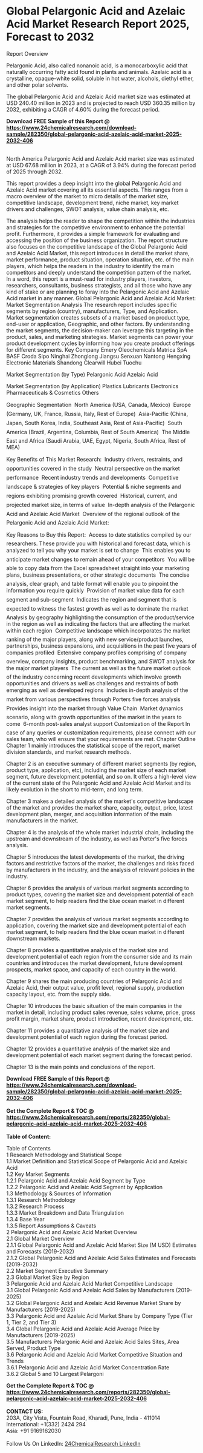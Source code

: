 <h1>Global Pelargonic Acid and Azelaic Acid Market Research Report 2025, Forecast to 2032</h1><p>Report Overview</p><p>
Pelargonic Acid, also called nonanoic acid, is a monocarboxylic acid that naturally occurring fatty acid found in plants and animals. Azelaic acid is a crystalline, opaque-white solid, soluble in hot water, alcohols, diethyl ether, and other polar solvents.</p><p>
The global Pelargonic Acid and Azelaic Acid market size was estimated at USD 240.40 million in 2023 and is projected to reach USD 360.35 million by 2032, exhibiting a CAGR of 4.60% during the forecast period.</p><div><b>Download FREE Sample of this Report @ 
            <a href="https://www.24chemicalresearch.com/download-sample/282350/global-pelargonic-acid-azelaic-acid-market-2025-2032-406">
            https://www.24chemicalresearch.com/download-sample/282350/global-pelargonic-acid-azelaic-acid-market-2025-2032-406</a></b></div><br><p>
North America Pelargonic Acid and Azelaic Acid market size was estimated at USD 67.68 million in 2023, at a CAGR of 3.94% during the forecast period of 2025 through 2032.</p><p>
This report provides a deep insight into the global Pelargonic Acid and Azelaic Acid market covering all its essential aspects. This ranges from a macro overview of the market to micro details of the market size, competitive landscape, development trend, niche market, key market drivers and challenges, SWOT analysis, value chain analysis, etc.</p><p>
The analysis helps the reader to shape the competition within the industries and strategies for the competitive environment to enhance the potential profit. Furthermore, it provides a simple framework for evaluating and accessing the position of the business organization. The report structure also focuses on the competitive landscape of the Global Pelargonic Acid and Azelaic Acid Market, this report introduces in detail the market share, market performance, product situation, operation situation, etc. of the main players, which helps the readers in the industry to identify the main competitors and deeply understand the competition pattern of the market.
In a word, this report is a must-read for industry players, investors, researchers, consultants, business strategists, and all those who have any kind of stake or are planning to foray into the Pelargonic Acid and Azelaic Acid market in any manner.
Global Pelargonic Acid and Azelaic Acid Market: Market Segmentation Analysis
The research report includes specific segments by region (country), manufacturers, Type, and Application. Market segmentation creates subsets of a market based on product type, end-user or application, Geographic, and other factors. By understanding the market segments, the decision-maker can leverage this targeting in the product, sales, and marketing strategies. Market segments can power your product development cycles by informing how you create product offerings for different segments.
Key Company
Emery Oleochemicals
Matrica SpA
BASF
Croda Sipo
Ninghai Zhonglong
Jiangsu Senxuan
Nantong Hengxing Electronic Materials
Shandong Clearwill
Hubei Tuochu</p><p>
Market Segmentation (by Type)
Pelargonic Acid
Azelaic Acid</p><p>
Market Segmentation (by Application)
Plastics
Lubricants
Electronics
Pharmaceuticals &amp; Cosmetics
Others</p><p>
Geographic Segmentation
 North America (USA, Canada, Mexico)
 Europe (Germany, UK, France, Russia, Italy, Rest of Europe)
 Asia-Pacific (China, Japan, South Korea, India, Southeast Asia, Rest of Asia-Pacific)
 South America (Brazil, Argentina, Columbia, Rest of South America)
 The Middle East and Africa (Saudi Arabia, UAE, Egypt, Nigeria, South Africa, Rest of MEA)</p><p>
Key Benefits of This Market Research:
 Industry drivers, restraints, and opportunities covered in the study
 Neutral perspective on the market performance
 Recent industry trends and developments
 Competitive landscape &amp; strategies of key players
 Potential &amp; niche segments and regions exhibiting promising growth covered
 Historical, current, and projected market size, in terms of value
 In-depth analysis of the Pelargonic Acid and Azelaic Acid Market
 Overview of the regional outlook of the Pelargonic Acid and Azelaic Acid Market:</p><p>
Key Reasons to Buy this Report:
 Access to date statistics compiled by our researchers. These provide you with historical and forecast data, which is analyzed to tell you why your market is set to change
 This enables you to anticipate market changes to remain ahead of your competitors
 You will be able to copy data from the Excel spreadsheet straight into your marketing plans, business presentations, or other strategic documents
 The concise analysis, clear graph, and table format will enable you to pinpoint the information you require quickly
 Provision of market value data for each segment and sub-segment
 Indicates the region and segment that is expected to witness the fastest growth as well as to dominate the market
 Analysis by geography highlighting the consumption of the product/service in the region as well as indicating the factors that are affecting the market within each region
 Competitive landscape which incorporates the market ranking of the major players, along with new service/product launches, partnerships, business expansions, and acquisitions in the past five years of companies profiled
 Extensive company profiles comprising of company overview, company insights, product benchmarking, and SWOT analysis for the major market players
 The current as well as the future market outlook of the industry concerning recent developments which involve growth opportunities and drivers as well as challenges and restraints of both emerging as well as developed regions
 Includes in-depth analysis of the market from various perspectives through Porters five forces analysis
 Provides insight into the market through Value Chain
 Market dynamics scenario, along with growth opportunities of the market in the years to come
 6-month post-sales analyst support
Customization of the Report
In case of any queries or customization requirements, please connect with our sales team, who will ensure that your requirements are met.
Chapter Outline
Chapter 1 mainly introduces the statistical scope of the report, market division standards, and market research methods.</p><p>
Chapter 2 is an executive summary of different market segments (by region, product type, application, etc), including the market size of each market segment, future development potential, and so on. It offers a high-level view of the current state of the Pelargonic Acid and Azelaic Acid Market and its likely evolution in the short to mid-term, and long term.</p><p>
Chapter 3 makes a detailed analysis of the market's competitive landscape of the market and provides the market share, capacity, output, price, latest development plan, merger, and acquisition information of the main manufacturers in the market.</p><p>
Chapter 4 is the analysis of the whole market industrial chain, including the upstream and downstream of the industry, as well as Porter's five forces analysis.</p><p>
Chapter 5 introduces the latest developments of the market, the driving factors and restrictive factors of the market, the challenges and risks faced by manufacturers in the industry, and the analysis of relevant policies in the industry.</p><p>
Chapter 6 provides the analysis of various market segments according to product types, covering the market size and development potential of each market segment, to help readers find the blue ocean market in different market segments.</p><p>
Chapter 7 provides the analysis of various market segments according to application, covering the market size and development potential of each market segment, to help readers find the blue ocean market in different downstream markets.</p><p>
Chapter 8 provides a quantitative analysis of the market size and development potential of each region from the consumer side and its main countries and introduces the market development, future development prospects, market space, and capacity of each country in the world.</p><p>
Chapter 9 shares the main producing countries of Pelargonic Acid and Azelaic Acid, their output value, profit level, regional supply, production capacity layout, etc. from the supply side.</p><p>
Chapter 10 introduces the basic situation of the main companies in the market in detail, including product sales revenue, sales volume, price, gross profit margin, market share, product introduction, recent development, etc.</p><p>
Chapter 11 provides a quantitative analysis of the market size and development potential of each region during the forecast period.</p><p>
Chapter 12 provides a quantitative analysis of the market size and development potential of each market segment during the forecast period.</p><p>
Chapter 13 is the main points and conclusions of the report.</p><p>
</p><div><b>Download FREE Sample of this Report @ 
            <a href="https://www.24chemicalresearch.com/download-sample/282350/global-pelargonic-acid-azelaic-acid-market-2025-2032-406">
            https://www.24chemicalresearch.com/download-sample/282350/global-pelargonic-acid-azelaic-acid-market-2025-2032-406</a></b></div><br><div><b>Get the Complete Report & TOC @ 
            <a href="https://www.24chemicalresearch.com/reports/282350/global-pelargonic-acid-azelaic-acid-market-2025-2032-406">
            https://www.24chemicalresearch.com/reports/282350/global-pelargonic-acid-azelaic-acid-market-2025-2032-406</a></b></div><br>
            <b>Table of Content:</b><p>Table of Contents<br />
1 Research Methodology and Statistical Scope<br />
1.1 Market Definition and Statistical Scope of Pelargonic Acid and Azelaic Acid<br />
1.2 Key Market Segments<br />
1.2.1 Pelargonic Acid and Azelaic Acid Segment by Type<br />
1.2.2 Pelargonic Acid and Azelaic Acid Segment by Application<br />
1.3 Methodology & Sources of Information<br />
1.3.1 Research Methodology<br />
1.3.2 Research Process<br />
1.3.3 Market Breakdown and Data Triangulation<br />
1.3.4 Base Year<br />
1.3.5 Report Assumptions & Caveats<br />
2 Pelargonic Acid and Azelaic Acid Market Overview<br />
2.1 Global Market Overview<br />
2.1.1 Global Pelargonic Acid and Azelaic Acid Market Size (M USD) Estimates and Forecasts (2019-2032)<br />
2.1.2 Global Pelargonic Acid and Azelaic Acid Sales Estimates and Forecasts (2019-2032)<br />
2.2 Market Segment Executive Summary<br />
2.3 Global Market Size by Region<br />
3 Pelargonic Acid and Azelaic Acid Market Competitive Landscape<br />
3.1 Global Pelargonic Acid and Azelaic Acid Sales by Manufacturers (2019-2025)<br />
3.2 Global Pelargonic Acid and Azelaic Acid Revenue Market Share by Manufacturers (2019-2025)<br />
3.3 Pelargonic Acid and Azelaic Acid Market Share by Company Type (Tier 1, Tier 2, and Tier 3)<br />
3.4 Global Pelargonic Acid and Azelaic Acid Average Price by Manufacturers (2019-2025)<br />
3.5 Manufacturers Pelargonic Acid and Azelaic Acid Sales Sites, Area Served, Product Type<br />
3.6 Pelargonic Acid and Azelaic Acid Market Competitive Situation and Trends<br />
3.6.1 Pelargonic Acid and Azelaic Acid Market Concentration Rate<br />
3.6.2 Global 5 and 10 Largest Pelargoni</p><div><b>Get the Complete Report & TOC @ 
            <a href="https://www.24chemicalresearch.com/reports/282350/global-pelargonic-acid-azelaic-acid-market-2025-2032-406">
            https://www.24chemicalresearch.com/reports/282350/global-pelargonic-acid-azelaic-acid-market-2025-2032-406</a></b></div><br><b>CONTACT US:</b><br>
            203A, City Vista, Fountain Road, Kharadi, Pune, India - 411014<br>
            International: +1(332) 2424 294<br>
            Asia: +91 9169162030 <br><br>
            Follow Us On LinkedIn: <a href="https://www.linkedin.com/company/24chemicalresearch/">24ChemicalResearch LinkedIn</a>